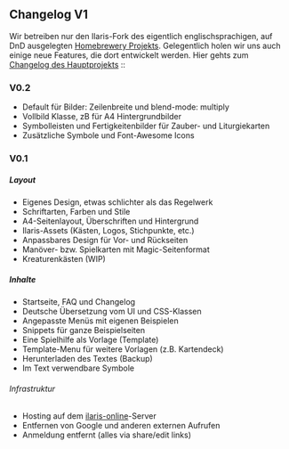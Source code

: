 ## Changelog V1

Wir betreiben nur den Ilaris-Fork des eigentlich englischsprachigen, auf DnD ausgelegten [Homebrewery Projekts](https://homebrewery.naturalcrit.com). Gelegentlich holen wir uns auch einige neue Features, die dort entwickelt werden. Hier gehts zum [Changelog des Hauptprojekts](https://homebrewery.naturalcrit.com/changelog)
::

### V0.2
- Default für Bilder: Zeilenbreite und blend-mode: multiply
- Vollbild Klasse, zB für A4 Hintergrundbilder
- Symbolleisten und Fertigkeitenbilder für Zauber- und Liturgiekarten
- Zusätzliche Symbole und Font-Awesome Icons

### V0.1
##### Layout
- Eigenes Design, etwas schlichter als das Regelwerk
- Schriftarten, Farben und Stile
- A4-Seitenlayout, Überschriften und Hintergrund
- Ilaris-Assets (Kästen, Logos, Stichpunkte, etc.)
- Anpassbares Design für Vor- und Rückseiten
- Manöver- bzw. Spielkarten mit Magic-Seitenformat
- Kreaturenkästen (WIP)
##### Inhalte
- Startseite, FAQ und Changelog
- Deutsche Übersetzung vom UI und CSS-Klassen
- Angepasste Menüs mit eigenen Beispielen
- Snippets für ganze Beispielseiten
- Eine Spielhilfe als Vorlage (Template)
- Template-Menu für weitere Vorlagen (z.B. Kartendeck)
- Herunterladen des Textes (Backup)
- Im Text verwendbare Symbole
###### Infrastruktur
- Hosting auf dem [ilaris-online](ilaris-online.de)-Server
- Entfernen von Google und anderen externen Aufrufen
- Anmeldung entfernt (alles via share/edit links)
